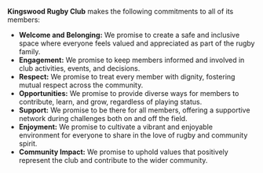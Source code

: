 **Kingswood Rugby Club** makes the following commitments to all of its members:
- **Welcome and Belonging:** We promise to create a safe and inclusive space where everyone feels valued and appreciated as part of the rugby family.
- **Engagement:** We promise to keep members informed and involved in club activities, events, and decisions.
- **Respect:** We promise to treat every member with dignity, fostering mutual respect across the community.
- **Opportunities:** We promise to provide diverse ways for members to contribute, learn, and grow, regardless of playing status.
- **Support:** We promise to be there for all members, offering a supportive network during challenges both on and off the field.
- **Enjoyment:** We promise to cultivate a vibrant and enjoyable environment for everyone to share in the love of rugby and community spirit.
- **Community Impact:** We promise to uphold values that positively represent the club and contribute to the wider community.